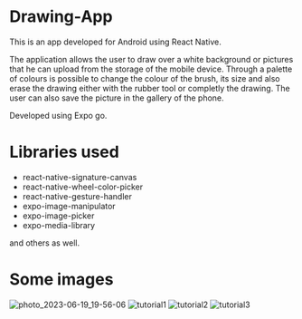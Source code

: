 # Drawing-App
This is an app developed for Android using React Native.

The application allows the user to draw over a white background or pictures that he can upload from the storage of the mobile device. Through a palette of colours is possible to change the colour of the brush, its size and also erase the drawing either with the rubber tool or completly the drawing. The user can also save the picture in the gallery of the phone.

Developed using Expo go.

# Libraries used

- react-native-signature-canvas
- react-native-wheel-color-picker
- react-native-gesture-handler
- expo-image-manipulator
- expo-image-picker
- expo-media-library

and others as well. 

# Some images
![photo_2023-06-19_19-56-06](https://github.com/StonesCutter/Drawing-App/assets/56195722/e936e786-0edb-4058-ad1a-505fde85d4c6)
![tutorial1](https://github.com/StonesCutter/Drawing-App/assets/56195722/2aaf622b-d9f4-4683-b29e-a79597dbf2a7)
![tutorial2](https://github.com/StonesCutter/Drawing-App/assets/56195722/e6c23cf5-ea88-4f98-a623-5b64477ce1c2)
![tutorial3](https://github.com/StonesCutter/Drawing-App/assets/56195722/97c59a5b-3f97-494b-9183-5ebc052f0e95)




